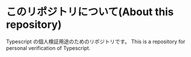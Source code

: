 # このリポジトリについて(About this repository)
Typescript の個人検証用途のためのリポジトリです。
This is a repository for personal verification of Typescript.